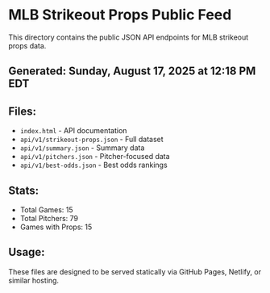 # MLB Strikeout Props Public Feed

This directory contains the public JSON API endpoints for MLB strikeout props data.

## Generated: Sunday, August 17, 2025 at 12:18 PM EDT

## Files:
- `index.html` - API documentation
- `api/v1/strikeout-props.json` - Full dataset
- `api/v1/summary.json` - Summary data
- `api/v1/pitchers.json` - Pitcher-focused data  
- `api/v1/best-odds.json` - Best odds rankings

## Stats:
- Total Games: 15
- Total Pitchers: 79
- Games with Props: 15

## Usage:
These files are designed to be served statically via GitHub Pages, Netlify, or similar hosting.
